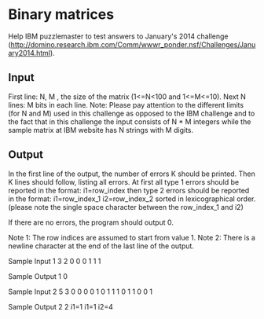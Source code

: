 # Binary matrices

Help IBM puzzlemaster to test answers to January's 2014 challenge (http://domino.research.ibm.com/Comm/wwwr_ponder.nsf/Challenges/January2014.html).

## Input
First line: N, M , the size of the matrix (1<=N<100 and 1<=M<=10). 
Next N lines: M bits in each line. 
Note: Please pay attention to the different limits (for N and M) used in this challenge as opposed to the IBM challenge and to the fact that in this challenge the input consists of N * M integers while the sample matrix at IBM website has N strings with M digits.

## Output
In the first line of the output, the number of errors K should be printed. 
Then K lines should follow, listing all errors. 
At first all type 1 errors should be reported in the format: 
i1=row_index 
then type 2 errors should be reported in the format: 
i1=row_index_1 i2=row_index_2 
sorted in lexicographical order. 
(please note the single space character between the row_index_1 and i2)

If there are no errors, the program should output 0.

Note 1: The row indices are assumed to start from value 1. 
Note 2: There is a newline character at the end of the last line of the output.

Sample Input 1
3 2 
0 0 
0 1 
1 1

Sample Output 1
0

Sample Input 2
5 3 
0 0 0 
0 1 0 
1 1 1 
0 1 1 
0 0 1

Sample Output 2
2 
i1=1 
i1=1 i2=4